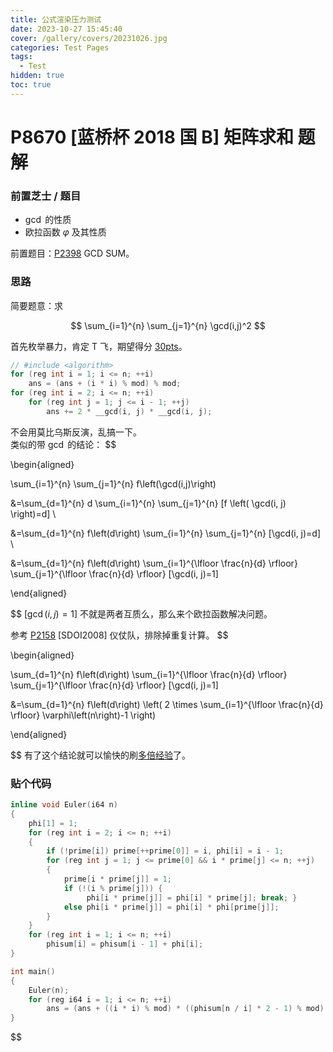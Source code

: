 ```yaml
---
title: 公式渲染压力测试
date: 2023-10-27 15:45:40
cover: /gallery/covers/20231026.jpg
categories: Test Pages
tags:
  - Test
hidden: true
toc: true
---
```

# P8670 [蓝桥杯 2018 国 B] 矩阵求和 题解

### 前置芝士 / 题目

- $\gcd$ 的性质
- 欧拉函数 $\varphi$ 及其性质

前置题目：[P2398](https://www.luogu.com.cn/problem/P2398) GCD SUM。

### 思路

简要题意：求

$$
\sum_{i=1}^{n} \sum_{j=1}^{n} \gcd(i,j)^2 $$  

首先枚举暴力，肯定 T 飞，期望得分 [30pts](https://www.luogu.com.cn/record/106794470)。

```cpp
// #include <algorithm>
for (reg int i = 1; i <= n; ++i)
    ans = (ans + (i * i) % mod) % mod;
for (reg int i = 2; i <= n; ++i)
    for (reg int j = 1; j <= i - 1; ++j)
        ans += 2 * __gcd(i, j) * __gcd(i, j);
```

不会用莫比乌斯反演，乱搞一下。  
类似的带 $\gcd$ 的结论：
$$

\begin{aligned}

\sum_{i=1}^{n} \sum_{j=1}^{n} f\left(\gcd(i,j)\right)

&=\sum_{d=1}^{n} d \sum_{i=1}^{n} \sum_{j=1}^{n} [f \left( \gcd(i, j) \right)=d] \\

&=\sum_{d=1}^{n} f\left(d\right) \sum_{i=1}^{n} \sum_{j=1}^{n} [\gcd(i, j)=d] \\

&=\sum_{d=1}^{n} f\left(d\right) \sum_{i=1}^{\lfloor \frac{n}{d} \rfloor} \sum_{j=1}^{\lfloor \frac{n}{d} \rfloor} [\gcd(i, j)=1]

\end{aligned}

$$
$[\gcd(i,j)=1]$ 不就是两者互质么，那么来个欧拉函数解决问题。  

参考 [P2158](https://www.luogu.com.cn/problem/P2158) [SDOI2008] 仪仗队，排除掉重复计算。
$$

\begin{aligned}

\sum_{d=1}^{n} f\left(d\right) \sum_{i=1}^{\lfloor \frac{n}{d} \rfloor} \sum_{j=1}^{\lfloor \frac{n}{d} \rfloor} [\gcd(i, j)=1]

&=\sum_{d=1}^{n} f\left(d\right) \left( 2 \times \sum_{i=1}^{\lfloor \frac{n}{d} \rfloor} \varphi\left(n\right)-1 \right)

\end{aligned}

$$
有了这个结论就可以愉快的刷[多倍经验](https://www.luogu.com.cn/paste/kyn1fe72)了。

### 贴个代码

```cpp
inline void Euler(i64 n)
{
	phi[1] = 1;
    for (reg int i = 2; i <= n; ++i)
    {
        if (!prime[i]) prime[++prime[0]] = i, phi[i] = i - 1;
        for (reg int j = 1; j <= prime[0] && i * prime[j] <= n; ++j)
        {
            prime[i * prime[j]] = 1;
            if (!(i % prime[j])) { 
            	 phi[i * prime[j]] = phi[i] * prime[j]; break; }
            else phi[i * prime[j]] = phi[i] * phi[prime[j]];
        }
    }
    for (reg int i = 1; i <= n; ++i)
    	phisum[i] = phisum[i - 1] + phi[i];
}

int main()
{
	Euler(n);
	for (reg i64 i = 1; i <= n; ++i)
	    ans = (ans + ((i * i) % mod) * ((phisum[n / i] * 2 - 1) % mod) % mod) % mod;
}
```
$$
